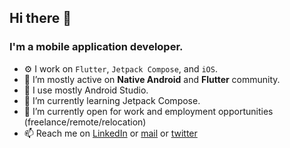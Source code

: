 ## Hi there 👋

### I'm a mobile application developer.

- ⚙️ I work on `Flutter`, `Jetpack Compose`, and `iOS`. 
- 👯 I’m mostly active on **Native Android** and **Flutter** community.
- 🔧 I use mostly Android Studio.
- 🌱 I’m currently learning Jetpack Compose.
- 🔭 I’m currently open for work and employment opportunities (freelance/remote/relocation)
- 📫 Reach me on [LinkedIn](https://www.linkedin.com/in/imdevfaisal/) or [mail](mailto:imdevfaisal@gmail.com) or [twitter](https://twitter.com/FaisalLoveCode)

<!-- replace x.x.x with actual version -->
<script src="https://unpkg.com/@codersrank/skills-chart@x.x.x/codersrank-skills-chart.min.js"></script>
<codersrank-summary username="nerdfaisal404"></codersrank-summary>
